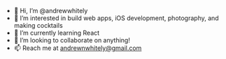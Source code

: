 - 👋 Hi, I’m @andrewwhitely
- 👀 I’m interested in build web apps, iOS development, photography, and making cocktails
- 🌱 I’m currently learning React
- 💞️ I’m looking to collaborate on anything!
- 📫 Reach me at andrewnwhitely@gmail.com

<!---
andrewwhitely/andrewwhitely is a ✨ special ✨ repository because its `README.md` (this file) appears on your GitHub profile.
You can click the Preview link to take a look at your changes.
--->
